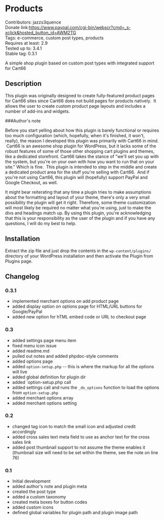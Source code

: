 # Products
Contributors: jazzs3quence  
Donate link:https://www.paypal.com/cgi-bin/webscr?cmd=_s-xclick&hosted_button_id=AWM2TG  
Tags: e-commerce, custom post types, products  
Requires at least: 2.9  
Tested up to: 3.4.1  
Stable tag: 0.3.1

A simple shop plugin based on custom post types with integrated support for Cart66

## Description

This plugin was originally designed to create fully-featured product pages for Cart66 sites since Cart66 does not build pages for products natively.  It allows the user to create custom product page layouts and includes a number of add-ins and widgets.

###Author's note

Before you start yelling about how this plugin is barely functional or requires too much configuration (which, hopefully, when it's finished, it won't, really), the reason I developed this plugin was primarily with Cart66 in mind.  Cart66 is an awesome shop plugin for WordPress, but it lacks some of the robust features of some of those other shopping cart plugins and themes, like a dedicated storefront. Cart66 takes the stance of "we'll set you up with the system, but you're on your own with how you want to run that on your site." Which is fine.  This plugin is intended to step in the middle and create a dedicated product area for the stuff you're selling with Cart66.  And if you're not using Cart66, this plugin will (hopefully) support PayPal and Google Checkout, as well.

It might bear reiterating that any time a plugin tries to make assumptions about the formatting and layout of your theme, there's only a very small possibility the plugin will get it right. Therefore, some theme customization will most likely be required no matter what you're using, just to make the divs and headings match up. By using this plugin, you\'re acknowledging that this is your responsibility as the user of the plugin and if you have any questions, I will do my best to help.

## Installation

Extract the zip file and just drop the contents in the `wp-content/plugins/` directory of your WordPress installation and then activate the Plugin from Plugins page.

## Changelog

### 0.3.1

* implemented merchant options on add product page
* added display option on options page for HTML/URL buttons for Google/PayPal
* added new option for hTML embed code or URL to checkout page

### 0.3

* added settings page menu item
* fixed menu icon issue
* added readme.md
* pulled out notes and added phpdoc-style comments
* added options page
* added `option-setup.php` -- this is where the markup for all the options will live
* added global definition for plugin dir
* added `option-setup.php call
* added settings call and runs the `_do_options` function to load the options from `option-setup.php`
* added merchant options array
* added merchant options setting

### 0.2

* changed tag icon to match the small icon and adjusted credit accordingly
* added cross sales text meta field to use as anchor text for the cross sales link
* added post thumbnail support to not assume the theme enables it (thumbnail size will need to be set within the theme, see the note on line 76)

### 0.1

* Initial development
* added author's note and plugin meta
* created the post type
* added a custom taxonomy
* created meta boxes for button codes
* added custom icons
* defined global variables for plugin path and plugin image path